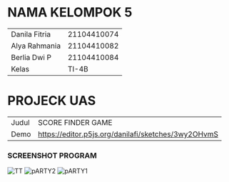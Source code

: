 # NAMA KELOMPOK 5

|  |  |
|--|--|
 | Danila Fitria | 21104410074 |
 | Alya Rahmania | 21104410082 |
 | Berlia Dwi P | 21104410084 |
| Kelas | TI-4B |
 

# PROJECK UAS
|  |  |
|--|--|
|Judul |SCORE FINDER GAME|
|Demo|https://editor.p5js.org/danilafi/sketches/3wy2OHvmS|


### SCREENSHOT PROGRAM
![TT](https://github.com/danilafi/GrafkomKelompok5/assets/119145783/dabcc732-035c-4bf8-86df-1060dcb04c0d)
![pARTY2](https://github.com/danilafi/GrafkomKelompok5/assets/119145783/5951035f-1fd0-4fef-9403-bb79e7f20c03)
![pARTY1](https://github.com/danilafi/GrafkomKelompok5/assets/119145783/235bca10-111d-4f18-a627-e1411f3a2b14)
